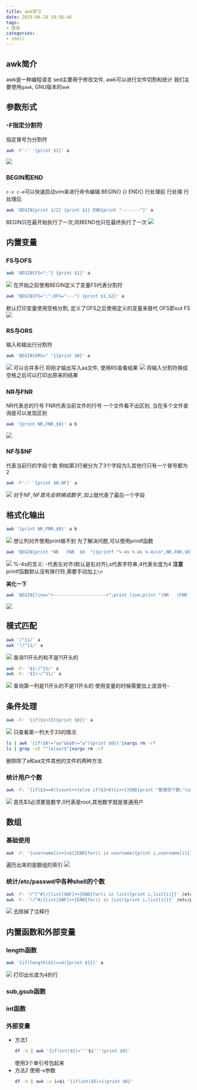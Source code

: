 ```yaml
---
title: awk学习
date: 2019-06-18 10:56:46
tags:
- 效率
categories:
- shell
---
```

## awk简介
awk是一种编程语言
sed主要用于修改文件, awk可以进行文件切割和统计
我们主要使用`gawk`, GNU版本的`awk`

## 参数形式

### -F指定分割符
指定冒号为分割符
```sh
awk -F':' '{print $1}' a
```
![](https://raw.githubusercontent.com/Evolution404/picgo-img/master/20190618110320.png)

### BEGIN和END
`c-x c-e`可以快速启动vim来进行命令编辑
BEGIN{}   {}      END{}
行处理前  行处理  行处理后

```sh
awk 'BEGIN{print 1/2} {print $1} END{print "-------"}' a
```
BEGIN只在最开始执行了一次,同样END也只在最终执行了一次
![](https://raw.githubusercontent.com/Evolution404/picgo-img/master/20190618114643.png)


## 内置变量

### FS与OFS
```sh
awk 'BEGIN{FS=":"} {print $1}' a
```
![](https://raw.githubusercontent.com/Evolution404/picgo-img/master/20190618114818.png)
在开始之前使用BEGIN定义了变量FS代表分割符
```sh
awk 'BEGIN{FS=":";OFS="---"} {print $1,$2}' a
```
默认打印变量使用空格分割, 定义了OFS之后使用定义的变量来替代
OFS即out FS
![](https://raw.githubusercontent.com/Evolution404/picgo-img/master/20190618115147.png)

### RS与ORS
输入和输出行分割符
```sh
awk 'BEGIN{ORS=" "}{print $0}' a
```
![](https://raw.githubusercontent.com/Evolution404/picgo-img/master/20190618125210.png)
可以合并多行
将刚才输出写入aa文件, 使用RS查看结果
![](https://raw.githubusercontent.com/Evolution404/picgo-img/master/20190618125401.png)
将输入分割符换成空格之后可以打印出原来的结果

### NR与FNR
NR代表总的行号
FNR代表当前文件的行号
一个文件看不出区别, 当在多个文件查询是可以发现区别
```sh
awk '{print NR,FNR,$0}' a b
```
![](https://raw.githubusercontent.com/Evolution404/picgo-img/master/20190618120424.png)

### NF与$NF
代表当前行的字段个数
例如第2行被分为了3个字段为3,其他行只有一个冒号都为2
```sh
awk -F':' '{print $0,NF}' a
```
![](https://raw.githubusercontent.com/Evolution404/picgo-img/master/20190618120814.png)
对于$NF,NF首先会转换成数字,加上$就代表了最后一个字段

## 格式化输出
```sh
awk '{print NR,FNR,$0}' a b
```
![](https://raw.githubusercontent.com/Evolution404/picgo-img/master/20190618130204.png)
想让列对齐使用print做不到
为了解决问题,可以使用printf函数
```sh
awk 'BEGIN{print "NR   FNR  $0  "}{printf "%-4s %-4s %-4s\n",NR,FNR,$0}' a b
```
![](https://raw.githubusercontent.com/Evolution404/picgo-img/master/20190618130405.png)
%-4s的含义: -代表左对齐(默认是右对齐),s代表字符串,4代表长度为4
**注意**printf函数默认没有换行符,需要手动加上`\n`

**美化一下**
```sh
awk 'BEGIN{line="+--------------------+";print line;print "|NR   |FNR  |$0      |"}{print line;printf "|%-4s |%-4s |%-8s|\n",NR,FNR,$0}END{print line}' a b
```
![](https://raw.githubusercontent.com/Evolution404/picgo-img/master/20190618131107.png)

## 模式匹配
```sh
awk '/^11/' a
awk '!/^11/' a
```
![](https://raw.githubusercontent.com/Evolution404/picgo-img/master/20190618131733.png)
查询11开头的和不是11开头的
```sh
awk -F: '$1~/^11/' a
awk -F: '$1!~/^11/' a
```
![](https://raw.githubusercontent.com/Evolution404/picgo-img/master/20190618131756.png)
查询第一列是11开头的不是11开头的
使用变量的时候需要加上波浪号`~`

## 条件处理
```sh
awk -F: '{if($1>33){print $0}}' a
```
![](https://raw.githubusercontent.com/Evolution404/picgo-img/master/20190618132254.png)
只查看第一列大于33的情况

```sh
ls | awk '{if($0!="aa"&&$0!="a"){print $0}}'|xargs rm -rf
ls | grep -vE "^(a|aa)$"|xargs rm -rf
```
删除除了a和aa文件其他的文件的两种方法

### 统计用户个数
```sh
awk -F: '{if($3==0){count++}else if($3>0){i++}}END{print "管理员个数:"count;print "普通用户个数:"i}' /etc/passwd
```
![](https://raw.githubusercontent.com/Evolution404/picgo-img/master/20190618135058.png)
首先$3必须要是数字,0代表是root,其他数字就是普通用户

## 数组
### 基础使用
```sh
awk -F: '{username[i++]=$1}END{for(i in username){print i,username[i]}}' passwd
```
遍历出来的是数组的索引
![](https://raw.githubusercontent.com/Evolution404/picgo-img/master/20190618140516.png)

### 统计/etc/passwd中各种shell的个数
```sh
awk -F: '/^[^#]/{list[$NF]++}END{for(i in list){print i,list[i]}}' /etc/passwd
awk -F: '!/^#/{list[$NF]++}END{for(i in list){print i,list[i]}}' /etc/passwd
```
![](https://raw.githubusercontent.com/Evolution404/picgo-img/master/20190618141631.png)
去除掉了注释行


## 内置函数和外部变量

### length函数
```sh
awk '{if(length($1)==4){print $1}}' a
```
![](https://raw.githubusercontent.com/Evolution404/picgo-img/master/20190618162206.png)
打印出长度为4的行

### sub,gsub函数
### int函数

### 外部变量
* 方法1
  ```sh
  df -h | awk '{if(int($5)>'''$i''')print $0}'
  ```
  使用3个单引号包起来
* 方法2
  使用-v参数
  ```sh
  df -h | awk -v i=$i '{if(int($5)>i)print $0}'
  ```
